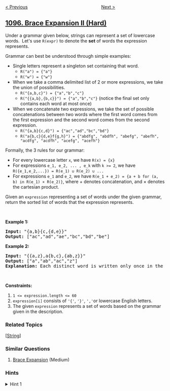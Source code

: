 <!--|This file generated by command(leetcode description); DO NOT EDIT.    |-->
<!--+----------------------------------------------------------------------+-->
<!--|@author    openset <openset.wang@gmail.com>                           |-->
<!--|@link      https://github.com/openset                                 |-->
<!--|@home      https://github.com/openset/leetcode                        |-->
<!--+----------------------------------------------------------------------+-->

[< Previous](https://github.com/openset/leetcode/tree/master/problems/find-in-mountain-array "Find in Mountain Array")
　　　　　　　　　　　　　　　　
[Next >](https://github.com/openset/leetcode/tree/master/problems/game-play-analysis-v "Game Play Analysis V")

## [1096. Brace Expansion II (Hard)](https://leetcode.com/problems/brace-expansion-ii "花括号展开 II")

<p>Under a grammar given below, strings can represent a set of lowercase words.&nbsp; Let&#39;s&nbsp;use <code>R(expr)</code>&nbsp;to denote the <strong>set</strong> of words the expression represents.</p>

<p>Grammar can best be understood through simple examples:</p>

<ul>
	<li>Single letters represent a singleton set containing that word.
	<ul>
		<li><code>R(&quot;a&quot;) = {&quot;a&quot;}</code></li>
		<li><code>R(&quot;w&quot;) = {&quot;w&quot;}</code></li>
	</ul>
	</li>
	<li>When we take a comma delimited list of 2 or more expressions, we take the union of possibilities.
	<ul>
		<li><code>R(&quot;{a,b,c}&quot;) = {&quot;a&quot;,&quot;b&quot;,&quot;c&quot;}</code></li>
		<li><code>R(&quot;{{a,b},{b,c}}&quot;) = {&quot;a&quot;,&quot;b&quot;,&quot;c&quot;}</code>&nbsp;(notice the final set only contains each word at most once)</li>
	</ul>
	</li>
	<li>When we concatenate two expressions, we take the set of possible concatenations between two words where the first word comes from the first expression and the second word comes from the second expression.
	<ul>
		<li><code>R(&quot;{a,b}{c,d}&quot;) = {&quot;ac&quot;,&quot;ad&quot;,&quot;bc&quot;,&quot;bd&quot;}</code></li>
		<li><code>R(&quot;a{b,c}{d,e}f{g,h}&quot;)&nbsp;= {&quot;abdfg&quot;, &quot;abdfh&quot;, &quot;abefg&quot;, &quot;abefh&quot;, &quot;acdfg&quot;, &quot;acdfh&quot;, &quot;acefg&quot;, &quot;acefh&quot;}</code></li>
	</ul>
	</li>
</ul>

<p>Formally, the 3 rules for our grammar:</p>

<ul>
	<li>For every lowercase letter <code>x</code>, we have <code>R(x) = {x}</code></li>
	<li>For expressions <code>e_1, e_2, ... , e_k</code>&nbsp;with <code>k &gt;= 2</code>, we have <code>R({e_1,e_2,...}) = R(e_1)&nbsp;&cup; R(e_2)&nbsp;&cup; ...</code></li>
	<li>For&nbsp;expressions <code>e_1</code> and <code>e_2</code>, we have <code>R(e_1 + e_2) = {a + b for (a, b) in&nbsp;R(e_1)&nbsp;&times; R(e_2)}</code>, where + denotes concatenation, and &times; denotes the cartesian product.</li>
</ul>

<p>Given an <code>expression</code> representing a set of words under the given grammar, return the&nbsp;sorted list of words that the expression represents.</p>

<p>&nbsp;</p>

<div>
<p><strong>Example 1:</strong></p>

<pre>
<strong>Input: </strong><span id="example-input-1-1">&quot;{a,b}{c,{d,e}}&quot;</span>
<strong>Output: </strong><span id="example-output-1">[&quot;ac&quot;,&quot;ad&quot;,&quot;ae&quot;,&quot;bc&quot;,&quot;bd&quot;,&quot;be&quot;]</span>
</pre>

<div>
<p><strong>Example 2:</strong></p>

<pre>
<strong>Input: </strong><span>&quot;{{a,z},a{b,c},{ab,z}}&quot;</span>
<strong>Output: </strong><span>[&quot;a&quot;,&quot;ab&quot;,&quot;ac&quot;,&quot;z&quot;]</span>
<strong>Explanation: </strong>Each distinct word is written only once in the final answer.
</pre>

<p>&nbsp;</p>

<p><strong>Constraints:</strong></p>

<ol>
	<li><code>1 &lt;= expression.length &lt;= 60</code></li>
	<li><code>expression[i]</code> consists of <code>&#39;{&#39;</code>, <code>&#39;}&#39;</code>, <code>&#39;,&#39;</code>or lowercase English letters.</li>
	<li>The given&nbsp;<code>expression</code>&nbsp;represents a set of words based on the grammar given in the description.</li>
</ol>
</div>
</div>

### Related Topics
  [[String](https://github.com/openset/leetcode/tree/master/tag/string/README.md)]

### Similar Questions
  1. [Brace Expansion](https://github.com/openset/leetcode/tree/master/problems/brace-expansion) (Medium)

### Hints
<details>
<summary>Hint 1</summary>
You can write helper methods to parse the next "chunk" of the expression.  If you see eg. "a", the answer is just the set {a}.  If you see "{", you parse until you complete the "}" (the number of { and } seen are equal) and that becomes a chunk that you find where the appropriate commas are, and parse each individual expression between the commas.
</details>
